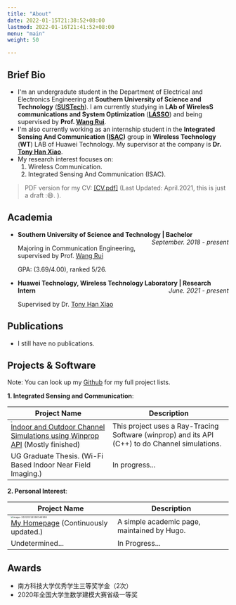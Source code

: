 ```yaml
---
title: "About"
date: 2022-01-15T21:38:52+08:00
lastmod: 2022-01-16T21:41:52+08:00
menu: "main"
weight: 50

---
```

## Brief Bio

+ I'm an undergradute student in the Department of Electrical and Electronics Engineering at **Southern University of Science and Technology** (**[SUSTech](https://www.sustech.edu.cn/en/)**). I am currently studying in **LAb of WirelesS communications and System Optimization** (**[LASSO](https://eee.sustech.edu.cn/p/wangrui/About%20LASSO.html)**) and being supervised by **Prof. [Wang Rui](https://eee.sustech.edu.cn/p/wangrui/index.html)**.
+ I'm also currently working as an internship student in the **Integrated Sensing And Communication ([ISAC](https://www.ieee-isac.org/))** group in **Wireless Technology** (**WT**) LAB of Huawei Technology. My supervisor at the company is **Dr. [Tony Han Xiao](https://scholar.google.com/citations?hl=en&user=cqvSehcAAAAJ)**.
+ My research interest focuses on:
  1. Wireless Communication.
  2. Integrated Sensing And Communication (ISAC).

> PDF version for my CV: <a href="../cv.pdf">[CV.pdf]</a> (Last Updated: April.2021, this is just a draft ::smile:. ).

## Academia

+ <b>Southern University of Science and Technology | Bachelor</b> <i style="float: right">September. 2018 - present</i>

  Majoring in Communication Engineering, supervised by Prof. [Wang Rui](https://eee.sustech.edu.cn/p/wangrui/index.html)

  GPA: (3.69/4.00), ranked 5/26.

+ <b>Huawei Technology, Wireless Technology Laboratory | Research Intern</b> <i style="float: right">June. 2021 - present</i>

  Supervised by Dr. [Tony Han Xiao](https://scholar.google.com/citations?hl=en&user=cqvSehcAAAAJ)

## Publications

+ I still have no publications.

## Projects & Software

Note: You can look up my [Github](https://github.com/rzy0901) for my full project lists.

**1. Integrated Sensing and Communication**:

| Project Name                                                 | Description                                                  |
| ------------------------------------------------------------ | ------------------------------------------------------------ |
| <img src="../about.assets/image-20211204033131472.png" style="zoom:20%;" /> <br/>[Indoor and Outdoor Channel Simulations using Winprop API](https://github.com/rzy0901/testWinprop) (Mostly finished) | This project uses a Ray-Tracing Software (winprop) and its API (C++) to do Channel simulations. |
| UG Graduate Thesis. (Wi-Fi Based Indoor Near Field Imaging.) | In progress...                                               |

**2. Personal Interest**:

| Project Name                                                 | Description                                 |
| ------------------------------------------------------------ | ------------------------------------------- |
| <img src="../about.assets/image-20220116190146368.png" alt="image-20220116190146368" style="zoom:33%;" /> <br/>[My Homepage](https://github.com/rzy0901/rzy0901.github.io) (Continuously updated.) | A simple academic page, maintained by Hugo. |
| Undetermined...                                              | In Progress...                              |

## Awards

+ 南方科技大学优秀学生三等奖学金（2次）
+ 2020年全国大学生数学建模大赛省级一等奖


